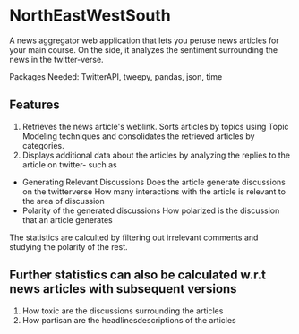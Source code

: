 # NorthEastWestSouth

A news aggregator web application that lets you peruse news articles for your main course. On the side, it analyzes the sentiment surrounding the news in the twitter-verse. 

Packages Needed: TwitterAPI, tweepy, pandas, json, time

Features
--
1. Retrieves the news article's weblink. Sorts articles by topics using Topic Modeling techniques and consolidates the retrieved articles by categories.
2. Displays additional data about the articles by analyzing the replies to the article on twitter- such as

- Generating Relevant Discussions  Does the article generate discussions on the twitterverse How many interactions with the article is relevant to the area of discussion
- Polarity of the generated discussions  How polarized is the discussion that an article generates 

The statistics are calculted by filtering out irrelevant comments and studying the polarity of the rest. 

Further statistics can also be calculated w.r.t news articles with subsequent versions
-- 
1. How toxic are the discussions surrounding the articles
2. How partisan are the headlinesdescriptions of the articles
